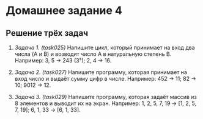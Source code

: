 # Домашнее задание 4

## Решение трёх задач

1. *Задача 1. (task025)* Напишите цикл, который принимает на вход два числа (A и B) и возводит число A в натуральную степень B. Например:
3, 5 -> 243 (3⁵);
2, 4 -> 16.

2. *Задача 2. (task027)* Напишите программу, которая принимает на вход число и выдаёт сумму цифр в числе. Например:
452 -> 11;
82 -> 10;
9012 -> 12.

3. *Задача 3. (task029)* Напишите программу, которая задаёт массив из 8 элементов и выводит их на экран. Например:
1, 2, 5, 7, 19 -> [1, 2, 5, 7, 19];
6, 1, 33 -> [6, 1, 33].